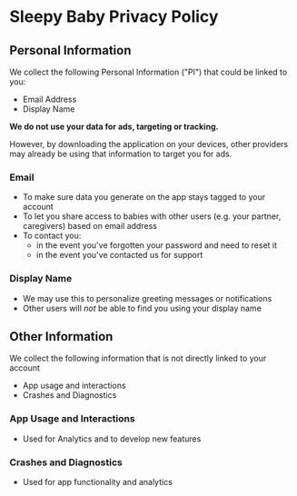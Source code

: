 # Sleepy Baby Privacy Policy

## Personal Information
We collect the following Personal Information ("PI") that could be linked to you:
* Email Address
* Display Name

**We do not use your data for ads, targeting or tracking.** 

However, by downloading the application on your devices, other providers may already
be using that information to target you for ads. 

### Email
* To make sure data you generate on the app stays tagged to your account
* To let you share access to babies with other users (e.g. your partner, caregivers) based on email address
* To contact you:
   * in the event you've forgotten your password and need to reset it
   * in the event you've contacted us for support

### Display Name
* We may use this to personalize greeting messages or notifications
* Other users will *not* be able to find you using your display name

## Other Information
We collect the following information that is not directly linked to your account
* App usage and interactions
* Crashes and Diagnostics

### App Usage and Interactions
* Used for Analytics and to develop new features

### Crashes and Diagnostics
* Used for app functionality and analytics
